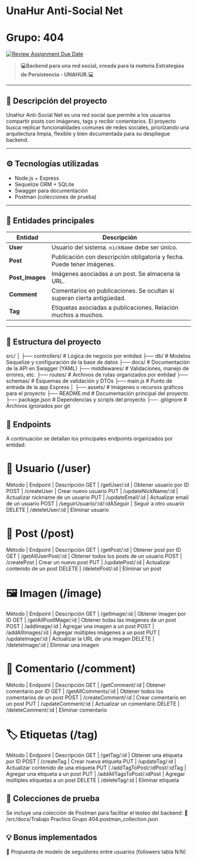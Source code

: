 #  UnaHur Anti-Social Net
#  Grupo: 404

[![Review Assignment Due Date](https://classroom.github.com/assets/deadline-readme-button-22041afd0340ce965d47ae6ef1cefeee28c7c493a6346c4f15d667ab976d596c.svg)](https://classroom.github.com/a/Sl6aWwgf)

> **💻Backend para una red social, creada para la materia Estrategias de Persistencia - UNAHUR.💻**

---

## 📌 Descripción del proyecto

UnaHur Anti-Social Net es una red social que permite a los usuarios compartir posts con imágenes, tags y recibir comentarios. El proyecto busca replicar funcionalidades comunes de redes sociales, priorizando una arquitectura limpia, flexible y bien documentada para su despliegue backend.

---

## ⚙️ Tecnologías utilizadas

- Node.js + Express
- Sequelize ORM + SQLite
- Swagger para documentación
- Postman (colecciones de prueba)

---

## 🧱 Entidades principales

| Entidad       | Descripción                                                                 |
|---------------|-----------------------------------------------------------------------------|
| **User**      | Usuario del sistema. `nickName` debe ser único.                             |
| **Post**      | Publicación con descripción obligatoria y fecha. Puede tener imágenes.      |
| **Post_Images**| Imágenes asociadas a un post. Se almacena la URL.                         |
| **Comment**   | Comentarios en publicaciones. Se ocultan si superan cierta antigüedad.      |
| **Tag**       | Etiquetas asociadas a publicaciones. Relación muchos a muchos.             |

---

## 📁 Estructura del proyecto

src/
│
├── controllers/   # Lógica de negocio por entidad
├── db/            # Modelos Sequelize y configuración de la base de datos
├── docs/          # Documentación de la API en Swagger (YAML)
├── middlewares/   # Validaciones, manejo de errores, etc.
├── routes/        # Archivos de rutas organizados por entidad
├── schemas/       # Esquemas de validación y DTOs
├── main.js        # Punto de entrada de la app Express
│
├── assets/        # Imágenes o recursos gráficos para el proyecto
├── README.md      # Documentación principal del proyecto
├── package.json   # Dependencias y scripts del proyecto
├── .gitignore     # Archivos ignorados por git

## 📡 Endpoints 
A continuación se detallan los principales endpoints organizados por entidad:

# 👤 Usuario (/user)
Método  |  Endpoint	                    |  Descripción
GET	    |  /getUser/:id	                 |  Obtener usuario por ID
POST	|  /createUser	                 |  Crear nuevo usuario
PUT	    |  /updateNickName/:id	         |  Actualizar nickname de un usuario
PUT     |  /updateEmail/:id	             |  Actualizar email de un usuario
POST	|  /seguirUsuario/:id/:idASeguir |  Seguir a otro usuario
DELETE  |  /deleteUser/:id	             |  Eliminar usuario

# 📝 Post (/post)
Método  |  Endpoint	          |    Descripción
GET	    | /getPost/:id	      | Obtener post por ID
GET	    | /getAllUserPost/:id | Obtener todos los posts de un usuario
POST	| /createPost	      |    Crear un nuevo post
PUT	    | /updatePost/:id	  | Actualizar contenido de un post
DELETE  | /deletePost/:id	  | Eliminar un post

# 🖼️ Imagen (/image)
Método |  Endpoint             | Descripción
GET	   |  /getImage/:id	       | Obtener imagen por ID
GET    |  /getAllPostIMage/:id | Obtener todas las imágenes de un post
POST   |  /addImage/:id	       | Agregar una imagen a un post
POST   |  /addAllImages/:id    | Agregar múltiples imágenes a un post
PUT	   |  /updateImage/:id     | Actualizar la URL de una imagen
DELETE |  /deleteImage/:id	   | Eliminar una imagen

# 💬 Comentario (/comment)
Método | Endpoint	          |  Descripción
GET	   | /getComment/:id	  | Obtener comentario por ID
GET	   | /getAllComments/:id  | Obtener todos los comentarios de un post
POST   | /createComment/:id	  |  Crear comentario en un post
PUT	   | /updateComment/:id	  |  Actualizar un comentario
DELETE | /deleteComment/:id	  |  Eliminar comentario

# 🏷️ Etiquetas (/tag)
Método | Endpoint	                     |  Descripción
GET	   |  /getTag/:id	                 |  Obtener una etiqueta por ID
POST   |  /createTag	                 |  Crear nueva etiqueta
PUT	   |  /updateTag/:id	             |  Actualizar contenido de una etiqueta
PUT	   |  /addTagToPost/:idPost/:idTag	 |  Agregar una etiqueta a un post
PUT	   |  /addAllTagsToPost/:idPost	     |  Agregar múltiples etiquetas a un post
DELETE |  /deleteTag/:id	             |  Eliminar etiqueta

## 🧪 Colecciones de prueba
Se incluye una colección de Postman para facilitar el testeo del backend:
📁 /src/docs/Trabajo Practico Grupo 404.postman_collection.json

## 💡 Bonus implementados
👥 Propuesta de modelo de seguidores entre usuarios (followers tabla N:N)
